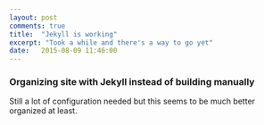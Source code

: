 ```yaml
---
layout: post
comments: true
title:  "Jekyll is working"
excerpt: "Took a while and there's a way to go yet"
date:   2015-08-09 11:46:00
---
```


### Organizing site with Jekyll instead of building manually

Still a lot of configuration needed but this seems to be much
better organized at least.


